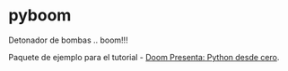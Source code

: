 # pyboom

Detonador de bombas .. boom!!!

Paquete de ejemplo para el tutorial - [Doom Presenta: Python desde cero](https://geekl0g.wordpress.com/tag/python-para-detonar-bombas).